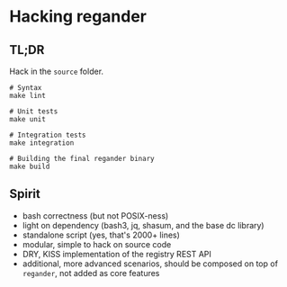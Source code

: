   # Hacking regander

## TL;DR

Hack in the `source` folder.

```
# Syntax
make lint

# Unit tests
make unit

# Integration tests
make integration

# Building the final regander binary
make build
```

## Spirit

 * bash correctness (but not POSIX-ness)
 * light on dependency (bash3, jq, shasum, and the base dc library)
 * standalone script (yes, that's 2000+ lines)
 * modular, simple to hack on source code
 * DRY, KISS implementation of the registry REST API
 * additional, more advanced scenarios, should be composed on top of `regander`, not added as core features
